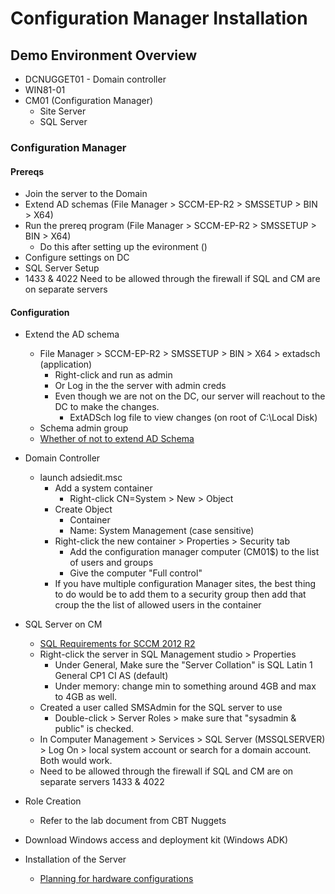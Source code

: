 # Configuration Manager Installation

## Demo Environment Overview

- DCNUGGET01 - Domain controller
- WIN81-01
- CM01 (Configuration Manager)
  - Site Server
  - SQL Server

### Configuration Manager

#### Prereqs

- Join the server to the Domain
- Extend AD schemas (File Manager > SCCM-EP-R2 > SMSSETUP > BIN > X64)
- Run the prereq program (File Manager > SCCM-EP-R2 > SMSSETUP > BIN > X64)
  - Do this after setting up the evironment ()
- Configure settings on DC
- SQL Server Setup
- 1433 & 4022 Need to be allowed through the firewall if SQL and CM are on separate servers

#### Configuration

- Extend the AD schema
  - File Manager > SCCM-EP-R2 > SMSSETUP > BIN > X64 > extadsch (application)
    - Right-click and run as admin
    - Or Log in the the server with admin creds
    - Even though we are not on the DC, our server will reachout to the DC to make the changes.
      - ExtADSch log file to view changes (on root of C:\\Local Disk)
  - Schema admin group
  - [Whether of not to extend AD Schema](https://technet.microsoft.com/en-us/library/gg712272.aspx)

- Domain Controller
  - launch adsiedit.msc
    - Add a system container
      - Right-click CN=System > New > Object
    - Create Object
      - Container
      - Name: System Management (case sensitive)
    - Right-click the new container > Properties > Security tab
      - Add the configuration manager computer (CM01$) to the list of users and groups
      - Give the computer "Full control"
    - If you have multiple configuration Manager sites, the best thing to do would be to add them to a security group then add that croup the the list of allowed users in the container

- SQL Server on CM
  - [SQL Requirements for SCCM 2012 R2](https://technet.microsoft.com/en-us/library/dn281933.aspx)
  - Right-click the server in SQL Management studio > Properties
    - Under General, Make sure the "Server Collation" is SQL Latin 1 General CP1 CI AS (default)
    - Under memory: change min to something around 4GB and max to 4GB as well.
  - Created a user called SMSAdmin for the SQL server to use
    - Double-click > Server Roles > make sure that "sysadmin & public" is checked.
  - In Computer Management > Services > SQL Server (MSSQLSERVER) > Log On > local system account or search for a domain account. Both would work.
  - Need to be allowed through the firewall if SQL and CM are on separate servers 1433 & 4022

- Role Creation
  - Refer to the lab document from CBT Nuggets

- Download Windows access and deployment kit (Windows ADK)

- Installation of the Server
  - [Planning for hardware configurations](technet.microsoft.com/en-us/library/hh846235.aspx)
